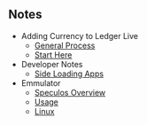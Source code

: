 ## Notes

- Adding Currency to Ledger Live
   - [General Process](https://developers.ledger.com/docs/coin/general-process/)
   - [Start Here](https://developers.ledger.com/docs/nano-app/start-here/)
- Developer Notes
   - [Side Loading Apps](https://developers.ledger.com/docs/nano-app/load/)
- Emmulator
   - [Speculos Overview](https://developers.ledger.com/docs/speculos/introduction/)
   - [Usage](https://developers.ledger.com/docs/speculos/user/usage/)
   - [Linux](https://developers.ledger.com/docs/speculos/installation/build/)
   
